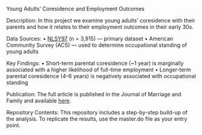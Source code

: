 
Young Adults’ Coresidence and Employment Outcomes

Description:
In this project we examine young adults’ coresidence with their parents and how it relates to their employment outcomes in their early 30s.

Data Sources:
	•	[NLSY97]([url](https://www.bls.gov/nls/nlsy97.htm))  (n = 3,915) — primary dataset
	•	American Community Survey (ACS) — used to determine occupational standing of young adults

Key Findings:
	•	Short-term parental coresidence (~1 year) is marginally associated with a higher likelihood of full-time employment
	•	Longer-term parental coresidence (4–6 years) is negatively associated with occupational standing

Publication:
The full article is published in the Journal of Marriage and Family and available [here]([url](https://onlinelibrary-wiley-com.ezproxy.lib.utexas.edu/doi/10.1111/jomf.13001)). 

Repository Contents:
This repository includes a step-by-step build-up of the analysis.
To replicate the results, use the master.do file as your entry point.
